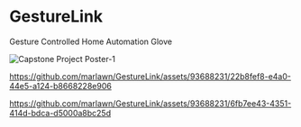 # GestureLink
Gesture Controlled Home Automation Glove

![Capstone Project Poster-1](https://github.com/marlawn/GestureLink/assets/93688231/0ca6f3e4-bcca-4e04-8458-f1a372185925)

https://github.com/marlawn/GestureLink/assets/93688231/22b8fef8-e4a0-44e5-a124-b8668228e906

https://github.com/marlawn/GestureLink/assets/93688231/6fb7ee43-4351-414d-bdca-d5000a8bc25d

